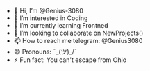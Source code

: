 - 👋 Hi, I’m @Genius-3080
- 👀 I’m interested in Coding
- 🌱 I’m currently learning Frontned
- 💞️ I’m looking to collaborate on NewProjects()
- 📫 How to reach me telegram: @Genius3080
- 😄 Pronouns: ¯\_(ツ)_/¯
- ⚡ Fun fact: You can't escape from Ohio

<!---
Genius-3080/Genius-3080 is a ✨ special ✨ repository because its `README.md` (this file) appears on your GitHub profile.
You can click the Preview link to take a look at your changes.
--->
